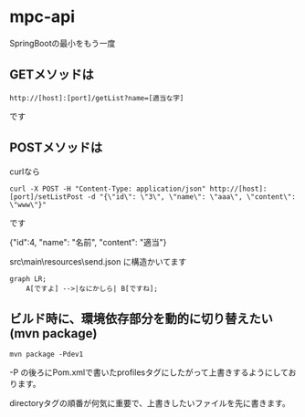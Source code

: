 # mpc-api
SpringBootの最小をもう一度
## GETメソッドは
```
http://[host]:[port]/getList?name=[適当な字]
```
です
## POSTメソッドは
curlなら
```
curl -X POST -H "Content-Type: application/json" http://[host]:[port]/setListPost -d "{\"id\": \"3\", \"name\": \"aaa\", \"content\": \"www\"}"
```
です

{"id":4, "name": "名前", "content": "適当"}

src\main\resources\send.json に構造かいてます

```mermaid
graph LR;
    A[ですよ] -->|なにかしら| B[ですね];
```

## ビルド時に、環境依存部分を動的に切り替えたい (mvn package)

```mvn package -Pdev1```

-P の後ろにPom.xmlで書いたprofilesタグにしたがって上書きするようにしております。

directoryタグの順番が何気に重要で、上書きしたいファイルを先に書きます。
